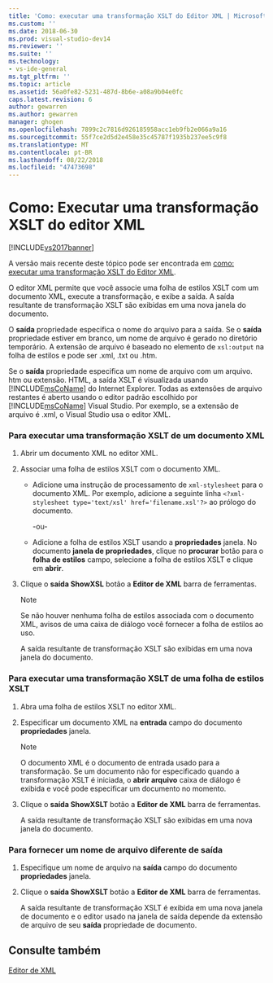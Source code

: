 ```yaml
---
title: 'Como: executar uma transformação XSLT do Editor XML | Microsoft Docs'
ms.custom: ''
ms.date: 2018-06-30
ms.prod: visual-studio-dev14
ms.reviewer: ''
ms.suite: ''
ms.technology:
- vs-ide-general
ms.tgt_pltfrm: ''
ms.topic: article
ms.assetid: 56a0fe82-5231-487d-8b6e-a08a9b04e0fc
caps.latest.revision: 6
author: gewarren
ms.author: gewarren
manager: ghogen
ms.openlocfilehash: 7899c2c7816d926185958acc1eb9fb2e066a9a16
ms.sourcegitcommit: 55f7ce2d5d2e458e35c45787f1935b237ee5c9f8
ms.translationtype: MT
ms.contentlocale: pt-BR
ms.lasthandoff: 08/22/2018
ms.locfileid: "47473698"
---
```

# <a name="how-to-execute-an-xslt-transformation-from-the-xml-editor"></a>Como: Executar uma transformação XSLT do editor XML
[!INCLUDE[vs2017banner](../includes/vs2017banner.md)]

A versão mais recente deste tópico pode ser encontrada em [como: executar uma transformação XSLT do Editor XML](https://docs.microsoft.com/visualstudio/xml-tools/how-to-execute-an-xslt-transformation-from-the-xml-editor).  
  
  
O editor XML permite que você associe uma folha de estilos XSLT com um documento XML, execute a transformação, e exibe a saída. A saída resultante de transformação XSLT são exibidas em uma nova janela do documento.  
  
 O **saída** propriedade especifica o nome do arquivo para a saída. Se o **saída** propriedade estiver em branco, um nome de arquivo é gerado no diretório temporário. A extensão de arquivo é baseado no elemento de `xsl:output` na folha de estilos e pode ser .xml, .txt ou .htm.  
  
 Se o **saída** propriedade especifica um nome de arquivo com um arquivo. htm ou extensão. HTML, a saída XSLT é visualizada usando [!INCLUDE[msCoName](../includes/msconame-md.md)] do Internet Explorer. Todas as extensões de arquivo restantes é aberto usando o editor padrão escolhido por [!INCLUDE[msCoName](../includes/msconame-md.md)] Visual Studio. Por exemplo, se a extensão de arquivo é .xml, o Visual Studio usa o editor XML.  
  
### <a name="to-execute-an-xslt-transformation-from-an-xml-document"></a>Para executar uma transformação XSLT de um documento XML  
  
1.  Abrir um documento XML no editor XML.  
  
2.  Associar uma folha de estilos XSLT com o documento XML.  
  
    -   Adicione uma instrução de processamento de `xml-stylesheet` para o documento XML. Por exemplo, adicione a seguinte linha `<?xml-stylesheet type='text/xsl' href='filename.xsl'?>` ao prólogo do documento.  
  
         -ou-  
  
    -   Adicione a folha de estilos XSLT usando a **propriedades** janela. No documento **janela de propriedades**, clique no **procurar** botão para o **folha de estilos** campo, selecione a folha de estilos XSLT e clique em **abrir**.  
  
3.  Clique o **saída ShowXSL** botão a **Editor de XML** barra de ferramentas.  
  
    > [!NOTE]
    >  Se não houver nenhuma folha de estilos associada com o documento XML, avisos de uma caixa de diálogo você fornecer a folha de estilos ao uso.  
    >   
    >  A saída resultante de transformação XSLT são exibidas em uma nova janela do documento.  
  
### <a name="to-execute-an-xslt-transformation-from-an-xslt-style-sheet"></a>Para executar uma transformação XSLT de uma folha de estilos XSLT  
  
1.  Abra uma folha de estilos XSLT no editor XML.  
  
2.  Especificar um documento XML na **entrada** campo do documento **propriedades** janela.  
  
    > [!NOTE]
    >  O documento XML é o documento de entrada usado para a transformação. Se um documento não for especificado quando a transformação XSLT é iniciada, o **abrir arquivo** caixa de diálogo é exibida e você pode especificar um documento no momento.  
  
3.  Clique o **saída ShowXSLT** botão a **Editor de XML** barra de ferramentas.  
  
     A saída resultante de transformação XSLT são exibidas em uma nova janela do documento.  
  
### <a name="to-provide-a-different-output-file-name"></a>Para fornecer um nome de arquivo diferente de saída  
  
1.  Especifique um nome de arquivo na **saída** campo do documento **propriedades** janela.  
  
2.  Clique o **saída ShowXSLT** botão a **Editor de XML** barra de ferramentas.  
  
     A saída resultante de transformação XSLT é exibida em uma nova janela de documento e o editor usado na janela de saída depende da extensão de arquivo de seu **saída** propriedade de documento.  
  
## <a name="see-also"></a>Consulte também  
 [Editor de XML](../xml-tools/xml-editor.md)



